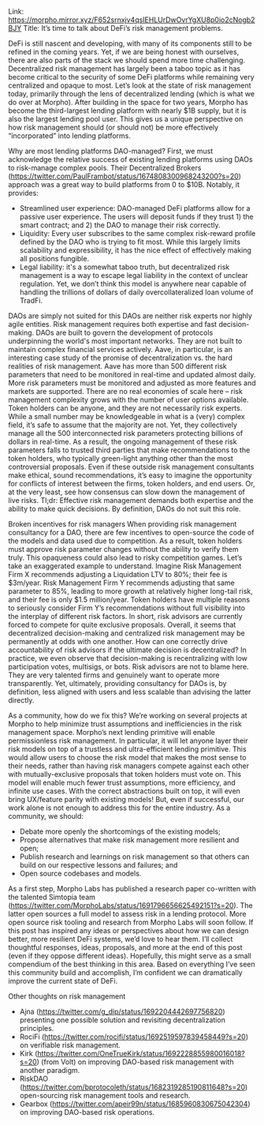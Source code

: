 Link: https://morpho.mirror.xyz/F652srnxjv4qsIEHLUrDwOvrYgXU8p0io2cNogb2BJY
Title: It’s time to talk about DeFi’s risk management problems.

DeFi is still nascent and developing, with many of its components still to be refined in the coming years. Yet, if we are being honest with ourselves, there are also parts of the stack we should spend more time challenging.
Decentralized risk management has largely been a taboo topic as it has become critical to the security of some DeFi platforms while remaining very centralized and opaque to most.
Let’s look at the state of risk management today, primarily through the lens of decentralized lending (which is what we do over at Morpho). After building in the space for two years, Morpho has become the third-largest lending platform with nearly $1B supply, but it is also the largest lending pool user. This gives us a unique perspective on how risk management should (or should not) be more effectively “incorporated” into lending platforms.

Why are most lending platforms DAO-managed?
First, we must acknowledge the relative success of existing lending platforms using DAOs to risk-manage complex pools. Their Decentralized Brokers (https://twitter.com/PaulFrambot/status/1674808300968243200?s=20) approach was a great way to build platforms from 0 to $10B. Notably, it provides:
- Streamlined user experience: DAO-managed DeFi platforms allow for a passive user experience. The users will deposit funds if they trust 1) the smart contract; and 2) the DAO to manage their risk correctly.
- Liquidity: Every user subscribes to the same complex risk-reward profile defined by the DAO who is trying to fit most. While this largely limits scalability and expressibility, it has the nice effect of effectively making all positions fungible.
- Legal liability: it's a somewhat taboo truth, but decentralized risk management is a way to escape legal liability in the context of unclear regulation.
Yet, we don’t think this model is anywhere near capable of handling the trillions of dollars of daily overcollateralized loan volume of TradFi.

DAOs are simply not suited for this
DAOs are neither risk experts nor highly agile entities. Risk management requires both expertise and fast decision-making. DAOs are built to govern the development of protocols underpinning the world's most important networks. They are not built to maintain complex financial services actively.
Aave, in particular, is an interesting case study of the promise of decentralization vs. the hard realities of risk management. Aave has more than 500 different risk parameters that need to be monitored in real-time and updated almost daily. More risk parameters must be monitored and adjusted as more features and markets are supported. There are no real economies of scale here – risk management complexity grows with the number of user options available.
Token holders can be anyone, and they are not necessarily risk experts. While a small number may be knowledgeable in what is a (very) complex field, it’s safe to assume that the majority are not. Yet, they collectively manage all the 500 interconnected risk parameters protecting billions of dollars in real-time.
As a result, the ongoing management of these risk parameters falls to trusted third parties that make recommendations to the token holders, who typically green-light anything other than the most controversial proposals.
Even if these outside risk management consultants make ethical, sound recommendations, it’s easy to imagine the opportunity for conflicts of interest between the firms, token holders, and end users. Or, at the very least, see how consensus can slow down the management of live risks.
Tl;dr: Effective risk management demands both expertise and the ability to make quick decisions. By definition, DAOs do not suit this role.

Broken incentives for risk managers
When providing risk management consultancy for a DAO, there are few incentives to open-source the code of the models and data used due to competition. As a result, token holders must approve risk parameter changes without the ability to verify them truly.
This opaqueness could also lead to risky competition games. Let’s take an exaggerated example to understand. Imagine Risk Management Firm X recommends adjusting a Liquidation LTV to 80%; their fee is $3m/year. Risk Management Firm Y recommends adjusting that same parameter to 85%, leading to more growth at relatively higher long-tail risk, and their fee is only $1.5 million/year. Token holders have multiple reasons to seriously consider Firm Y’s recommendations without full visibility into the interplay of different risk factors. In short, risk advisors are currently forced to compete for quite exclusive proposals.
Overall, it seems that decentralized decision-making and centralized risk management may be permanently at odds with one another. How can one correctly drive accountability of risk advisors if the ultimate decision is decentralized? In practice, we even observe that decision-making is recentralizing with low participation votes, multisigs, or bots.
Risk advisors are not to blame here. They are very talented firms and genuinely want to operate more transparently. Yet, ultimately, providing consultancy for DAOs is, by definition, less aligned with users and less scalable than advising the latter directly.

As a community, how do we fix this?
We’re working on several projects at Morpho to help minimize trust assumptions and inefficiencies in the risk management space.
Morpho’s next lending primitive will enable permissionless risk management. In particular, it will let anyone layer their risk models on top of a trustless and ultra-efficient lending primitive.
This would allow users to choose the risk model that makes the most sense to their needs, rather than having risk managers compete against each other with mutually-exclusive proposals that token holders must vote on. This model will enable much fewer trust assumptions, more efficiency, and infinite use cases. With the correct abstractions built on top, it will even bring UX/feature parity with existing models!
But, even if successful, our work alone is not enough to address this for the entire industry. As a community, we should:
- Debate more openly the shortcomings of the existing models;
- Propose alternatives that make risk management more resilient and open;
- Publish research and learnings on risk management so that others can build on our respective lessons and failures; and
- Open source codebases and models.

As a first step, Morpho Labs has published a research paper co-written with the talented Simtopia team (https://twitter.com/MorphoLabs/status/1691796656625492151?s=20). The latter open sources a full model to assess risk in a lending protocol. More open source risk tooling and research from Morpho Labs will soon follow.
If this post has inspired any ideas or perspectives about how we can design better, more resilient DeFi systems, we’d love to hear them. I’ll collect thoughtful responses, ideas, proposals, and more at the end of this post (even if they oppose different ideas). Hopefully, this might serve as a small compendium of the best thinking in this area. Based on everything I’ve seen this community build and accomplish, I’m confident we can dramatically improve the current state of DeFi.

Other thoughts on risk management
- Ajna (https://twitter.com/g_dip/status/1692204442697756820) presenting one possible solution and revisiting decentralization principles.
- RociFi (https://twitter.com/rocifi/status/1692519597839458449?s=20) on verifiable risk management.
- Kirk (https://twitter.com/OneTrueKirk/status/1692228855980016018?s=20) (from Volt) on improving DAO-based risk management with another paradigm.
- RiskDAO (https://twitter.com/bprotocoleth/status/1682319285190811648?s=20) open-sourcing risk management tools and research.
- Gearbox (https://twitter.com/apeir99n/status/1685960830675042304) on improving DAO-based risk operations.
